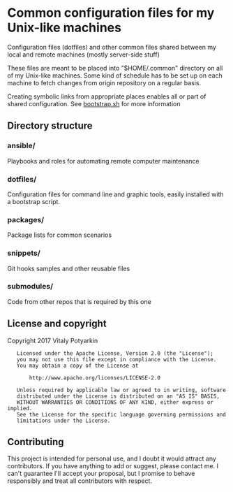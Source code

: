 # Common configuration files for my Unix-like machines
Configuration files (dotfiles) and other common files shared between
my local and remote machines (mostly server-side stuff)

These files are meant to be placed into "$HOME/.common" directory on all of
my Unix-like machines. Some kind of schedule has to be set up on each machine
to fetch changes from origin repository on a regular basis.

Creating symbolic links from appropriate places enables all or
part of shared configuration. See [bootstrap.sh](dotfiles/bootstrap.sh) for more
information


## Directory structure

### ansible/
Playbooks and roles for automating remote computer maintenance

### dotfiles/
Configuration files for command line and graphic tools, easily installed with a
bootstrap script.

### packages/
Package lists for common scenarios

### snippets/
Git hooks samples and other reusable files

### submodules/
Code from other repos that is required by this one


## License and copyright
Copyright 2017 Vitaly Potyarkin

```
   Licensed under the Apache License, Version 2.0 (the "License");
   you may not use this file except in compliance with the License.
   You may obtain a copy of the License at

       http://www.apache.org/licenses/LICENSE-2.0

   Unless required by applicable law or agreed to in writing, software
   distributed under the License is distributed on an "AS IS" BASIS,
   WITHOUT WARRANTIES OR CONDITIONS OF ANY KIND, either express or implied.
   See the License for the specific language governing permissions and
   limitations under the License.
```


## Contributing
This project is intended for personal use, and I doubt it would attract any
contributors. If you have anything to add or suggest, please contact me.
I can't guarantee I'll accept your proposal, but I promise to behave
responsibly and treat all contributors with respect.
